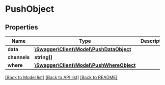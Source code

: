 # PushObject

## Properties
Name | Type | Description | Notes
------------ | ------------- | ------------- | -------------
**data** | [**\Swagger\Client\Model\PushDataObject**](PushDataObject.md) |  | 
**channels** | **string[]** |  | [optional] 
**where** | [**\Swagger\Client\Model\PushWhereObject**](PushWhereObject.md) |  | 

[[Back to Model list]](../README.md#documentation-for-models) [[Back to API list]](../README.md#documentation-for-api-endpoints) [[Back to README]](../README.md)


